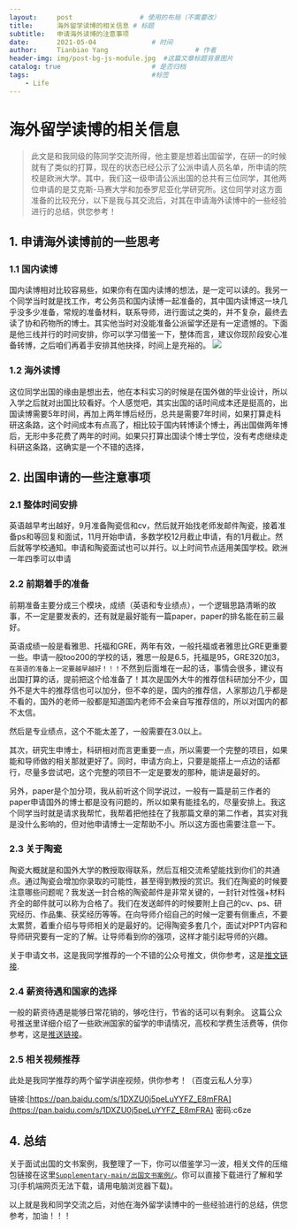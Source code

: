 ```yaml
---
layout:     post                 # 使用的布局（不需要改）
title:      海外留学读博的相关信息 # 标题 
subtitle:   申请海外读博的注意事项
date:       2021-05-04              # 时间
author:     Tianbiao Yang                      # 作者
header-img: img/post-bg-js-module.jpg  #这篇文章标题背景图片
catalog: true                       # 是否归档
tags:                               #标签
    - Life
---
```

# 海外留学读博的相关信息

> 此文是和我同级的陈同学交流所得，他主要是想着出国留学，在研一的时候就有了类似的打算，现在的状态已经公示了公派申请人员名单，所申请的院校是欧洲大学。其中，我们这一级申请公派出国的总共有三位同学，其他两位申请的是艾克斯-马赛大学和加泰罗尼亚化学研究所。这位同学对这方面准备的比较充分，以下是我与其交流后，对其在申请海外读博中的一些经验进行的总结，供您参考！

## 1. 申请海外读博前的一些思考
### 1.1 国内读博
国内读博相对比较容易些，如果你有在国内读博的想法，是一定可以读的。我另一个同学当时就是找工作，考公务员和国内读博一起准备的，其中国内读博这一块几乎没多少准备，常规的准备材料，联系导师，进行面试之类的，并不复杂，最终去读了协和药物所的博士。其实他当时对没能准备公派留学还是有一定遗憾的。下面是他三线并行的时间安排，你可以学习借鉴一下，整体而言，建议你现阶段安心准备转博，之后咱们再着手安排其他抉择，时间上是充裕的。
![](https://tva1.sinaimg.cn/large/008i3skNly1gq6uvwyilxj31hu0u0kjl.jpg)
### 1.2 海外读博
这位同学出国的缘由是想出去，他在本科实习的时候是在国外做的毕业设计，所以入学之后就对出国比较看好。个人感觉吧，其实出国的话时间成本还是挺高的，出国读博需要5年时间，再加上两年博后经历，总共是需要7年时间，如果打算走科研这条路，这个时间成本有点高了，相比较于国内转博读个博士，再出国做两年博后，无形中多花费了两年的时间。如果只打算出国读个博士学位，没有考虑继续走科研这条路，这确实是一个不错的选择，

## 2. 出国申请的一些注意事项
### 2.1 整体时间安排
英语越早考出越好，9月准备陶瓷信和cv，然后就开始找老师发邮件陶瓷，接着准备ps和等回复和面试，11月开始申请，多数学校12月截止申请，有的1月截止。然后就等学校通知。申请和陶瓷面试也可以并行。以上时间节点适用美国学校。欧洲一年四季可以申请

### 2.2 前期着手的准备
前期准备主要分成三个模块，成绩（英语和专业绩点），一个逻辑思路清晰的故事，不一定是要发表的，还有就是最好能有一篇paper，paper的排名能在前三最好。

英语成绩一般是看雅思、托福和GRE，两年有效，一般托福或者雅思比GRE更重要一些。申请一般too200的学校的话，雅思一般是6.5，托福是95，GRE320加3，`在英语的准备上一定要越早越好！！！`不然到后面堆在一起的话，事情会很多，建议有出国打算的话，提前把这个给准备了！其次是国外大牛的推荐信科研加分不少，国外不是大牛的推荐信也可以加分，但不幸的是，国内的推荐信，人家那边几乎都是不看的，国外的老师一般都是知道国内老师不会亲自写推荐信的，所以对国内的都不太信。

然后是专业绩点，这个不能太差了，一般需要在3.0以上。

其次，研究生申博士，科研相对而言更重要一点，所以需要一个完整的项目，如果能和导师做的相关那就更好了。同时，申请方向上，只要是能搭上一点边的话都行，尽量多尝试吧，这个完整的项目不一定是要发的那种，能讲是最好的。

另外，paper是个加分项，我从前听这个同学说过，一般有一篇是前三作者的paper申请国外的博士都是没有问题的，所以如果有能挂名的，尽量安排上。我这个同学当时就是请求我帮忙，我帮着把他挂在了我那篇文章的第二作者，其实对我是没什么影响的，但对他申请博士一定帮助不小。所以这方面也需要注意一下。

### 2.3 关于陶瓷
陶瓷大概就是和国外大学的教授取得联系，然后互相交流希望能找到你们的共通点。通过陶瓷会增加你录取的可能性，甚至得到教授的赏识。我们在陶瓷的时候要注意哪些问题呢？我发送一封合格的陶瓷邮件是非常关键的，一封针对性强+材料齐全的邮件就可以称为合格了。我们在发送邮件的时候要附上自己的cv、ps、研究经历、作品集、获奖经历等等。在向导师介绍自己的时候一定要有侧重点，不要太累赘，着重介绍与导师相关的是最好的。记得陶瓷多套几个，面试对PPT内容和导师研究要有一定的了解。让导师看到你的强项，这样才能引起导师的兴趣。

关于申请文书，这是我同学推荐的一个不错的公众号推文，供你参考，这是[推文链接](https://mp.weixin.qq.com/s/sLixYCdN1IscxRyRA6XZyQ).

### 2.4 薪资待遇和国家的选择
一般的薪资待遇是能够日常花销的，够吃住行，节省的话可以有剩余。
这篇公众号推送里详细介绍了一些欧洲国家的留学的申请情况，高校和学费生活费等，供你参考，这是[推送链接](https://mp.weixin.qq.com/s/3zzCN0ClBz5pcAxitwZXxg)。


### 2.5 相关视频推荐
此处是我同学推荐的两个留学讲座视频，供你参考！（百度云私人分享）

链接:[https://pan.baidu.com/s/1DXZU0j5peLuYYFZ_E8mFRA](https://pan.baidu.com/s/1DXZU0j5peLuYYFZ_E8mFRA)  密码:c6ze


## 4. 总结
关于面试出国的文书案例，我整理了一下，你可以借鉴学习一波，相关文件的压缩包链接在这里[`Supplementary-main/出国文书案例/`](https://github.com/Tianbiao-Yang/Supplementary/archive/refs/heads/main.zip)。你可以直接下载进行了解和学习(手机端网页无法下载，请用电脑浏览器下载)。


以上就是我和同学交流之后，对他在海外留学读博中的一些经验进行的总结，供您参考，加油！！！



